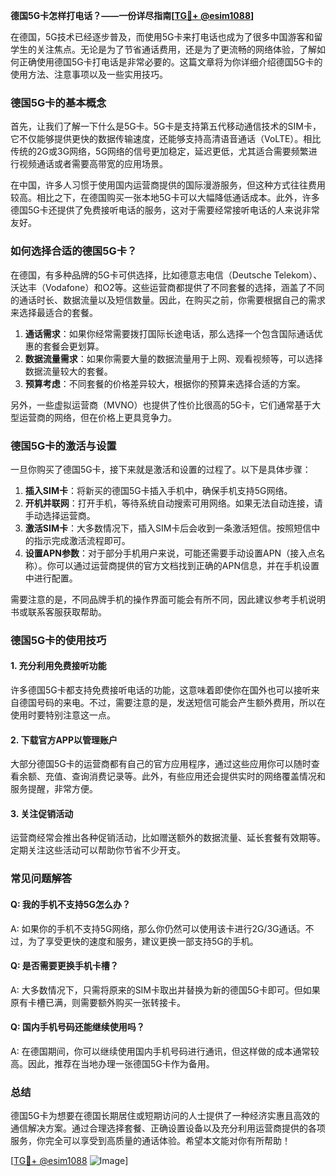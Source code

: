 **德国5G卡怎样打电话？——一份详尽指南[[TG💪+ @esim1088](https://t.me/s/esim1088)]**

在德国，5G技术已经逐步普及，而使用5G卡来打电话也成为了很多中国游客和留学生的关注焦点。无论是为了节省通话费用，还是为了更流畅的网络体验，了解如何正确使用德国5G卡打电话是非常必要的。这篇文章将为你详细介绍德国5G卡的使用方法、注意事项以及一些实用技巧。

### 德国5G卡的基本概念

首先，让我们了解一下什么是5G卡。5G卡是支持第五代移动通信技术的SIM卡，它不仅能够提供更快的数据传输速度，还能够支持高清语音通话（VoLTE）。相比传统的2G或3G网络，5G网络的信号更加稳定，延迟更低，尤其适合需要频繁进行视频通话或者需要高带宽的应用场景。

在中国，许多人习惯于使用国内运营商提供的国际漫游服务，但这种方式往往费用较高。相比之下，在德国购买一张本地5G卡可以大幅降低通话成本。此外，许多德国5G卡还提供了免费接听电话的服务，这对于需要经常接听电话的人来说非常友好。

### 如何选择合适的德国5G卡？

在德国，有多种品牌的5G卡可供选择，比如德意志电信（Deutsche Telekom）、沃达丰（Vodafone）和O2等。这些运营商都提供了不同套餐的选择，涵盖了不同的通话时长、数据流量以及短信数量。因此，在购买之前，你需要根据自己的需求来选择最适合的套餐。

1. **通话需求**：如果你经常需要拨打国际长途电话，那么选择一个包含国际通话优惠的套餐会更划算。
2. **数据流量需求**：如果你需要大量的数据流量用于上网、观看视频等，可以选择数据流量较大的套餐。
3. **预算考虑**：不同套餐的价格差异较大，根据你的预算来选择合适的方案。

另外，一些虚拟运营商（MVNO）也提供了性价比很高的5G卡，它们通常基于大型运营商的网络，但在价格上更具竞争力。

### 德国5G卡的激活与设置

一旦你购买了德国5G卡，接下来就是激活和设置的过程了。以下是具体步骤：

1. **插入SIM卡**：将新买的德国5G卡插入手机中，确保手机支持5G网络。
2. **开机并联网**：打开手机，等待系统自动搜索可用网络。如果无法自动连接，请手动选择运营商。
3. **激活SIM卡**：大多数情况下，插入SIM卡后会收到一条激活短信。按照短信中的指示完成激活流程即可。
4. **设置APN参数**：对于部分手机用户来说，可能还需要手动设置APN（接入点名称）。你可以通过运营商提供的官方文档找到正确的APN信息，并在手机设置中进行配置。

需要注意的是，不同品牌手机的操作界面可能会有所不同，因此建议参考手机说明书或联系客服获取帮助。

### 德国5G卡的使用技巧

#### 1. 充分利用免费接听功能

许多德国5G卡都支持免费接听电话的功能，这意味着即使你在国外也可以接听来自德国号码的来电。不过，需要注意的是，发送短信可能会产生额外费用，所以在使用时要特别注意这一点。

#### 2. 下载官方APP以管理账户

大部分德国5G卡的运营商都有自己的官方应用程序，通过这些应用你可以随时查看余额、充值、查询消费记录等。此外，有些应用还会提供实时的网络覆盖情况和服务提醒，非常方便。

#### 3. 关注促销活动

运营商经常会推出各种促销活动，比如赠送额外的数据流量、延长套餐有效期等。定期关注这些活动可以帮助你节省不少开支。

### 常见问题解答

#### Q: 我的手机不支持5G怎么办？
A: 如果你的手机不支持5G网络，那么你仍然可以使用该卡进行2G/3G通话。不过，为了享受更快的速度和服务，建议更换一部支持5G的手机。

#### Q: 是否需要更换手机卡槽？
A: 大多数情况下，只需将原来的SIM卡取出并替换为新的德国5G卡即可。但如果原有卡槽已满，则需要额外购买一张转接卡。

#### Q: 国内手机号码还能继续使用吗？
A: 在德国期间，你可以继续使用国内手机号码进行通讯，但这样做的成本通常较高。因此，推荐在当地办理一张德国5G卡作为备用。

### 总结

德国5G卡为想要在德国长期居住或短期访问的人士提供了一种经济实惠且高效的通信解决方案。通过合理选择套餐、正确设置设备以及充分利用运营商提供的各项服务，你完全可以享受到高质量的通话体验。希望本文能对你有所帮助！

[[TG💪+ @esim1088](https://t.me/s/esim1088) ![Image](https://i.postimg.cc/4NQfJmqS/Snipaste-2025-05-13-00-14-12.png)]